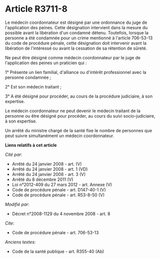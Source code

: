 # Article R3711-8

Le médecin coordonnateur est désigné par une ordonnance du juge de l'application des peines. Cette désignation intervient
dans la mesure du possible avant la libération d'un condamné détenu. Toutefois, lorsque la personne a été condamnée pour un
crime mentionné à l'article 706-53-13 du code de procédure pénale, cette désignation doit intervenir avant la libération de
l'intéressé ou avant la cessation de sa rétention de sûreté.

Ne peut être désigné comme médecin coordonnateur par le juge de l'application des peines un praticien qui :

1° Présente un lien familial, d'alliance ou d'intérêt professionnel avec la personne condamnée ;

2° Est son médecin traitant ;

3° A été désigné pour procéder, au cours de la procédure judiciaire, à son expertise.

Le médecin coordonnateur ne peut devenir le médecin traitant de la personne ou être désigné pour procéder, au cours du suivi
socio-judiciaire, à son expertise.

Un arrêté du ministre chargé de la santé fixe le nombre de personnes que peut suivre simultanément un médecin coordonnateur.

**Liens relatifs à cet article**

_Cité par_:

  - Arrêté du 24 janvier 2008 - art. (V)
  - Arrêté du 24 janvier 2008 - art. 1 (VD)
  - Arrêté du 24 janvier 2008 - art. 3 (V)
  - Arrêté du 8 décembre 2011 (V)
  - Loi n°2012-409  du 27 mars 2012 - art. Annexe (V)
  - Code de procédure pénale - art. D147-40-1 (V)
  - Code de procédure pénale - art. R53-8-50 (V)

_Modifié par_:

  - Décret n°2008-1129 du 4 novembre 2008 - art. 8

_Cite_:

  - Code de procédure pénale - art. 706-53-13

_Anciens textes_:

  - Code de la santé publique - art. R355-40 (Ab)
